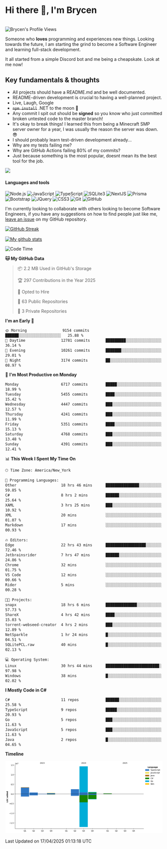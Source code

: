# Hi there 👋, I'm Brycen

<br>
<img src="https://komarev.com/ghpvc/?username=BrycensRanch" alt="Brycen's Profile Views" />

Someone who **loves** programming and experiences new things. Looking towards the future, I am starting the grind to become a Software Engineer and learning full-stack development.

It all started from a simple Discord bot and me being a cheapskate. Look at me now!

## Key fundamentals & thoughts

- All projects should have a README.md and be well documented.
- README-driven development is crucial to having a well-planned project.
- Live, Laugh, Google
- ~~`npm install`~~ .NET to the moon 🚀
- Any commit I spit out should be **signed** so you know who just committed broken untested code to the master branch!
- It's okay to break things! I learned this from being a Minecraft SMP server owner for a year, I was usually the reason the server was down. 😎
- I should probably learn test-driven development already...
- Why are my tests failing me?
- Why are GitHub Actions failing 80% of my commits? 
- Just because something is the most popular, doesnt mean its the best tool for the job.

<img src="https://res.cloudinary.com/practicaldev/image/fetch/s--OoBLh7-Q--/c_limit%2Cf_auto%2Cfl_progressive%2Cq_auto%2Cw_880/https://cdn-images-1.medium.com/max/1614/1%2A8BlqJ8lNVZzuRjAg1mZ50w.png" height="400"/>

<h4>Languages and tools</h4>
<p>
  <img src="https://img.shields.io/badge/node.js%20-%2343853D.svg?&style=for-the-badge&logo=node.js&logoColor=white" alt="Node.js" />
  <img src="https://img.shields.io/badge/javascript%20-%23323330.svg?&style=for-the-badge&logo=javascript&logoColor=%23F7DF1E" alt="JavaScript" />
  <img src="https://img.shields.io/badge/typescript%20-%23323330.svg?&style=for-the-badge&logo=typescript&logoColor=#3467eb" alt="TypeScript" />
  <img src="https://img.shields.io/badge/sqlite3%20-%23323330.svg?&style=for-the-badge&logo=sqlite&logoColor=#3467eb" alt="SQLite3" />
  <img src="https://img.shields.io/badge/Next.JS%20-%23323330.svg?&style=for-the-badge&logo=next.js&logoColor=#3467eb" alt="NextJS" />
  <img src="https://img.shields.io/badge/Prisma%20-%23323330.svg?&style=for-the-badge&logo=prisma&logoColor=#3467eb" alt="Prisma" />
  <img src="https://img.shields.io/badge/bootstrap%20-%23323330.svg?&style=for-the-badge&logo=bootstrap" alt="Bootstrap" />
  <img src="https://img.shields.io/badge/jquery%20-%23323330.svg?&style=for-the-badge&logo=jquery" alt="JQuery" />
  <img src="https://img.shields.io/badge/css3%20-%23323330.svg?&style=for-the-badge&logo=css3" alt="CSS3" />
  <img src="https://img.shields.io/badge/git%20-%23323330.svg?&style=for-the-badge&logo=git" alt="Git" />
  <img src="https://img.shields.io/badge/github%20-%23323330.svg?&style=for-the-badge&logo=github" alt="GitHub" />
</p>

 I'm currently looking to collaborate with others looking to become Software Engineers, if you have any suggestions on how to find people just like me, [leave an issue](https://github.com/BrycensRanch/BrycensRanch/issues/new) on my GitHub repository.
 
 <p><a href="https://git.io/streak-stats"><img src=https://github-readme-streak-stats-eight.vercel.app?refreshcache12&user=BrycensRanch&amp;theme=dark&amp;hide_border=true&fire=EB5454&amp;ring=0CEB19" alt="GitHub Streak"></a></p>

<a href="https://github.com/anuraghazra/github-readme-stats">
  <img align="center" src="https://github-readme-stats.anuraghazra1.vercel.app/api?username=BrycensRanch&show_icons=true&line_height=27&include_all_commits=true" alt="My github stats" />
</a>

<!--START_SECTION:waka-->
![Code Time](http://img.shields.io/badge/Code%20Time-1%2C910%20hrs%2047%20mins-blue)

**🐱 My GitHub Data** 

> 📦 2.2 MB Used in GitHub's Storage 
 > 
> 🏆 297 Contributions in the Year 2025
 > 
> 💼 Opted to Hire
 > 
> 📜 63 Public Repositories 
 > 
> 🔑 3 Private Repositories 
 > 
**I'm an Early 🐤** 

```text
🌞 Morning                9154 commits        ██████░░░░░░░░░░░░░░░░░░░   25.88 % 
🌆 Daytime                12781 commits       █████████░░░░░░░░░░░░░░░░   36.14 % 
🌃 Evening                10261 commits       ███████░░░░░░░░░░░░░░░░░░   29.01 % 
🌙 Night                  3174 commits        ██░░░░░░░░░░░░░░░░░░░░░░░   08.97 % 
```
📅 **I'm Most Productive on Monday** 

```text
Monday                   6717 commits        █████░░░░░░░░░░░░░░░░░░░░   18.99 % 
Tuesday                  5455 commits        ████░░░░░░░░░░░░░░░░░░░░░   15.42 % 
Wednesday                4447 commits        ███░░░░░░░░░░░░░░░░░░░░░░   12.57 % 
Thursday                 4241 commits        ███░░░░░░░░░░░░░░░░░░░░░░   11.99 % 
Friday                   5351 commits        ████░░░░░░░░░░░░░░░░░░░░░   15.13 % 
Saturday                 4768 commits        ███░░░░░░░░░░░░░░░░░░░░░░   13.48 % 
Sunday                   4391 commits        ███░░░░░░░░░░░░░░░░░░░░░░   12.41 % 
```


📊 **This Week I Spent My Time On** 

```text
🕑︎ Time Zone: America/New_York

💬 Programming Languages: 
Other                    18 hrs 46 mins      ███████████████░░░░░░░░░░   59.85 % 
C#                       8 hrs 2 mins        ██████░░░░░░░░░░░░░░░░░░░   25.64 % 
XAML                     3 hrs 25 mins       ███░░░░░░░░░░░░░░░░░░░░░░   10.92 % 
XML                      20 mins             ░░░░░░░░░░░░░░░░░░░░░░░░░   01.07 % 
Markdown                 17 mins             ░░░░░░░░░░░░░░░░░░░░░░░░░   00.93 % 

🔥 Editors: 
Edge                     22 hrs 43 mins      ██████████████████░░░░░░░   72.46 % 
Jetbrainsrider           7 hrs 47 mins       ██████░░░░░░░░░░░░░░░░░░░   24.86 % 
Chrome                   32 mins             ░░░░░░░░░░░░░░░░░░░░░░░░░   01.75 % 
VS Code                  12 mins             ░░░░░░░░░░░░░░░░░░░░░░░░░   00.66 % 
Rider                    5 mins              ░░░░░░░░░░░░░░░░░░░░░░░░░   00.28 % 

🐱‍💻 Projects: 
snapx                    18 hrs 6 mins       ██████████████░░░░░░░░░░░   57.73 % 
ShareX                   4 hrs 42 mins       ████░░░░░░░░░░░░░░░░░░░░░   15.03 % 
torrent-webseed-creator  4 hrs 2 mins        ███░░░░░░░░░░░░░░░░░░░░░░   12.89 % 
NetSparkle               1 hr 24 mins        █░░░░░░░░░░░░░░░░░░░░░░░░   04.51 % 
SQLitePCL.raw            40 mins             █░░░░░░░░░░░░░░░░░░░░░░░░   02.13 % 

💻 Operating System: 
Linux                    30 hrs 44 mins      ████████████████████████░   97.98 % 
Windows                  38 mins             █░░░░░░░░░░░░░░░░░░░░░░░░   02.02 % 
```

**I Mostly Code in C#** 

```text
C#                       11 repos            ██████░░░░░░░░░░░░░░░░░░░   25.58 % 
TypeScript               9 repos             █████░░░░░░░░░░░░░░░░░░░░   20.93 % 
Go                       5 repos             ███░░░░░░░░░░░░░░░░░░░░░░   11.63 % 
JavaScript               5 repos             ███░░░░░░░░░░░░░░░░░░░░░░   11.63 % 
Java                     2 repos             █░░░░░░░░░░░░░░░░░░░░░░░░   04.65 % 
```



**Timeline**

![Lines of Code chart](https://raw.githubusercontent.com/BrycensRanch/BrycensRanch/main/assets/bar_graph.png)


 Last Updated on 17/04/2025 01:13:18 UTC
<!--END_SECTION:waka-->

<!--
**BrycensRanch/BrycensRanch** is a ✨ _special_ ✨ repository because its `README.md` (this file) appears on your GitHub profile.

Here are some ideas to get you started:

- 🔭 I’m currently working on ...
- 🌱 I’m currently learning ...
- 👯 I’m looking to collaborate on ...
- 🤔 I’m looking for help with ...
- 💬 Ask me about ...
- 📫 How to reach me: ...
- 😄 Pronouns: ...
- ⚡ Fun fact: ...
-->
